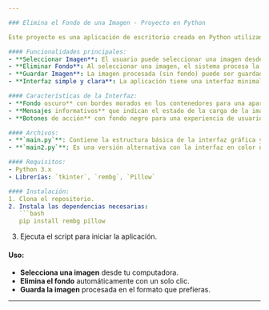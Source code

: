 ```yaml
---

### Elimina el Fondo de una Imagen - Proyecto en Python

Este proyecto es una aplicación de escritorio creada en Python utilizando **Tkinter** para la interfaz gráfica, **Rembg** para la eliminación automática del fondo de las imágenes, y **PIL (Pillow)** para el manejo de imágenes. El objetivo de la aplicación es permitir a los usuarios eliminar el fondo de una imagen seleccionada y guardar el resultado de manera sencilla.

#### Funcionalidades principales:
- **Seleccionar Imagen**: El usuario puede seleccionar una imagen desde su sistema mediante un cuadro de diálogo.
- **Eliminar Fondo**: Al seleccionar una imagen, el sistema procesa la imagen eliminando el fondo automáticamente usando la librería **Rembg**.
- **Guardar Imagen**: La imagen procesada (sin fondo) puede ser guardada en el formato elegido por el usuario (PNG, JPG, BMP, etc.).
- **Interfaz simple y clara**: La aplicación tiene una interfaz minimalista donde se muestra el estado de la imagen, ya sea cargada correctamente o con algún error durante el proceso.

#### Características de la Interfaz:
- **Fondo oscuro** con bordes morados en los contenedores para una apariencia moderna.
- **Mensajes informativos** que indican el estado de la carga de la imagen y si el fondo se eliminó correctamente.
- **Botones de acción** con fondo negro para una experiencia de usuario limpia y sencilla.

#### Archivos:
- **`main.py`**: Contiene la estructura básica de la interfaz gráfica y la funcionalidad de la aplicación.
- **`main2.py`**: Es una versión alternativa con la interfaz en color negro, diseñada para ofrecer una apariencia oscura.

#### Requisitos:
- Python 3.x
- Librerías: `tkinter`, `rembg`, `Pillow`

#### Instalación:
1. Clona el repositorio.
2. Instala las dependencias necesarias:
   ```bash
   pip install rembg pillow
   ```
3. Ejecuta el script para iniciar la aplicación.

#### Uso:
- **Selecciona una imagen** desde tu computadora.
- **Elimina el fondo** automáticamente con un solo clic.
- **Guarda la imagen** procesada en el formato que prefieras.

---
```

